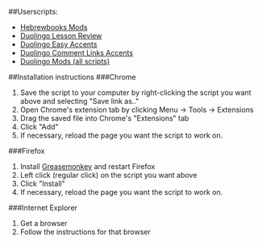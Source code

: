##Userscripts:

* [Hebrewbooks Mods](https://github.com/HodofHod/Userscripts/raw/master/Hebrewbooks%20Mods.user.js)  
* [Duolingo Lesson Review](https://github.com/HodofHod/Userscripts/raw/master/duolingo-lesson-review.user.js)
* [Duolingo Easy Accents](https://github.com/HodofHod/Userscripts/raw/master/duo-easy-accents.user.js)
* [Duolingo Comment Links Accents](https://github.com/HodofHod/Userscripts/raw/master/duo-comment-links.user.js)
* [Duolingo Mods (all scripts)](https://github.com/HodofHod/Userscripts/raw/master/duo-mods.user.js)


##Installation instructions
###Chrome

1. Save the script to your computer by right-clicking the script you want above and selecting "Save link as.."
2. Open Chrome's extension tab by clicking Menu -> Tools -> Extensions
3. Drag the saved file into Chrome's "Extensions" tab
4. Click "Add"
5. If necessary, reload the page you want the script to work on.

###Firefox

1. Install [Greasemonkey](https://addons.mozilla.org/en-us/firefox/addon/greasemonkey/?src=ss) and restart Firefox
2. Left click (regular click) on the script you want above
3. Click "Install"
4. If necessary, reload the page you want the script to work on.

###Internet Explorer

1. Get a browser
2. Follow the instructions for that browser


